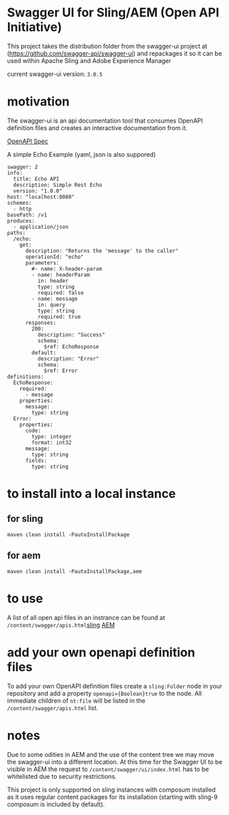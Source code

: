 Swagger UI for Sling/AEM (Open API Initiative)
====

This project takes the distribution folder from the swagger-ui project at
(https://github.com/swagger-api/swagger-ui) and repackages it so it can be used
within Apache Sling and Adobe Experience Manager

current swagger-ui version: `3.0.5`

# motivation

The swagger-ui is an api documentation tool that consumes OpenAPI definition files
and creates an interactive documentation from it. 

[OpenAPI Spec](https://github.com/OAI/OpenAPI-Specification)


A simple Echo Example (yaml, json is also suppored)
```
swagger: 2
info:
  title: Echo API
  description: Simple Rest Echo
  version: "1.0.0"
host: "localhost:8080"
schemes:
  - http
basePath: /v1
produces:
  - application/json
paths:
  /echo:
    get:
      description: "Returns the 'message' to the caller"
      operationId: "echo"
      parameters:
        #- name: X-header-param
        - name: headerParam
          in: header
          type: string
          required: false
        - name: message
          in: query
          type: string
          required: true
      responses:
        200:
          description: "Success"
          schema:
            $ref: EchoResponse
        default:
          description: "Error"
          schema:
            $ref: Error
definitions:
  EchoResponse:
    required:
      - message
    properties:
      message:
        type: string
  Error:
    properties:
      code:
        type: integer
        format: int32
      message:
        type: string
      fields:
        type: string

```

# to install into a local instance

## for sling
```maven clean install -PautoInstallPackage```

## for aem
```maven clean install -PautoInstallPackage,aem```

# to use

A list of all open api files in an instrance can be found at
`/content/swagger/apis.html`[sling](http://localhost:8080/content/swagger/apis.html)
[AEM](http://localhost:4502/content/swagger/apis.html)

# add your own openapi definition files

To add your own OpenAPI definition files create a `sling:Folder` node in your
repository and add a property `openapi={Boolean}true` to the node. All immediate
children of `nt:file` will be listed in the `/content/swagger/apis.html` list. 

# notes

Due to some odities in AEM and the use of the content tree we may move the swagger-ui
into a different location. At this time for the Swagger UI to be visible in AEM
the request to `/content/swagger/ui/index.html` has to be whitelisted due to security
restrictions. 

This project is only supported on sling instances with composum installed as it
uses regular content packages for its installation (starting with sling-9 composum
is included by default). 


